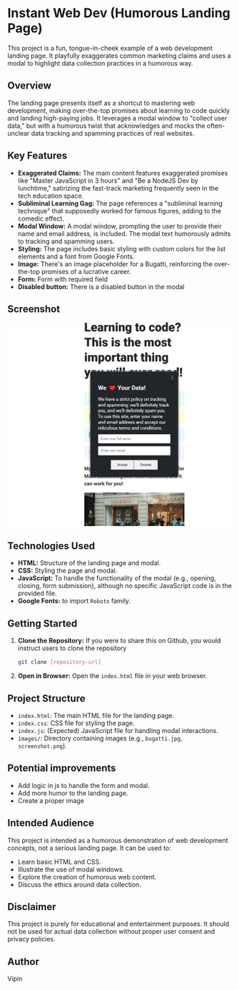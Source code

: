 # Instant Web Dev (Humorous Landing Page)

This project is a fun, tongue-in-cheek example of a web development landing page. It playfully exaggerates common marketing claims and uses a modal to highlight data collection practices in a humorous way.

## Overview

The landing page presents itself as a shortcut to mastering web development, making over-the-top promises about learning to code quickly and landing high-paying jobs.  It leverages a modal window to "collect user data," but with a humorous twist that acknowledges and mocks the often-unclear data tracking and spamming practices of real websites.

## Key Features

*   **Exaggerated Claims:** The main content features exaggerated promises like "Master JavaScript in 3 hours" and "Be a NodeJS Dev by lunchtime," satirizing the fast-track marketing frequently seen in the tech education space.
*   **Subliminal Learning Gag:** The page references a "subliminal learning technique" that supposedly worked for famous figures, adding to the comedic effect.
*   **Modal Window:** A modal window, prompting the user to provide their name and email address, is included.  The modal text humorously admits to tracking and spamming users.
*   **Styling:** The page includes basic styling with custom colors for the list elements and a font from Google Fonts.
*   **Image:** There's an image placeholder for a Bugatti, reinforcing the over-the-top promises of a lucrative career.
*   **Form:** Form with required field
*   **Disabled button:** There is a disabled button in the modal

## Screenshot

![Screenshot of Instant Web Dev Landing Page](Screensho.png)




## Technologies Used

*   **HTML:** Structure of the landing page and modal.
*   **CSS:** Styling the page and modal.
*   **JavaScript:**   To handle the functionality of the modal (e.g., opening, closing, form submission), although no specific JavaScript code is in the provided file.
*   **Google Fonts:** to import `Roboto` family.

## Getting Started

1.  **Clone the Repository:**  If you were to share this on Github, you would instruct users to clone the repository
    ```bash
    git clone [repository-url]
    ```
2.  **Open in Browser:** Open the `index.html` file in your web browser.

## Project Structure

*   `index.html`: The main HTML file for the landing page.
*   `index.css`: CSS file for styling the page.
*   `index.js`: (Expected) JavaScript file for handling modal interactions.
*   `images/`: Directory containing images (e.g., `bugatti.jpg`, `screenshot.png`).

## Potential improvements

*   Add logic in js to handle the form and modal.
*   Add more humor to the landing page.
*   Create a proper image

## Intended Audience

This project is intended as a humorous demonstration of web development concepts, not a serious landing page. It can be used to:

*   Learn basic HTML and CSS.
*   Illustrate the use of modal windows.
*   Explore the creation of humorous web content.
*   Discuss the ethics around data collection.

## Disclaimer

This project is purely for educational and entertainment purposes. It should not be used for actual data collection without proper user consent and privacy policies.

## Author

Vipin
